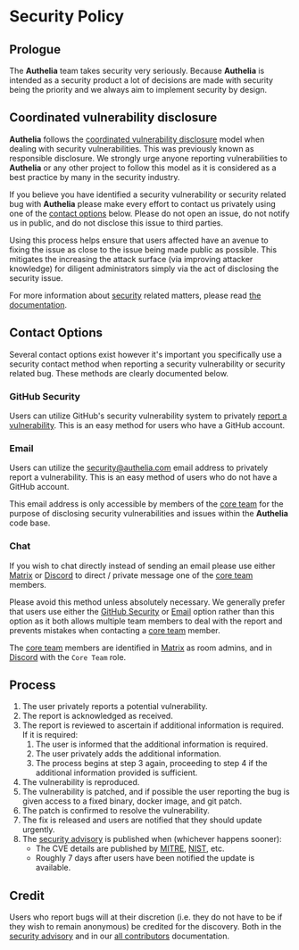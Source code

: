 <!--
SPDX-FileCopyrightText: 2019 Authelia

SPDX-License-Identifier: Apache-2.0
-->

# Security Policy

## Prologue

The __Authelia__ team takes security very seriously. Because __Authelia__ is intended as a security product a lot of
decisions are made with security being the priority and we always aim to implement security by design.

## Coordinated vulnerability disclosure

__Authelia__ follows the [coordinated vulnerability disclosure] model when dealing with security vulnerabilities. This
was previously known as responsible disclosure. We strongly urge anyone reporting vulnerabilities to __Authelia__ or any
other project to follow this model as it is considered as a best practice by many in the security industry.

If you believe you have identified a security vulnerability or security related bug with __Authelia__ please make every
effort to contact us privately using one of the [contact options](#contact-options) below. Please do not open an issue,
do not notify us in public, and do not disclose this issue to third parties.

Using this process helps ensure that users affected have an avenue to fixing the issue as close to the issue being
made public as possible. This mitigates the increasing the attack surface (via improving attacker knowledge) for
diligent administrators simply via the act of disclosing the security issue.

For more information about [security](https://www.authelia.com/security/) related matters, please read
[the documentation](https://www.authelia.com/security/).

## Contact Options

Several contact options exist however it's important you specifically use a security contact method when reporting a
security vulnerability or security related bug. These methods are clearly documented below.

### GitHub Security

Users can utilize GitHub's security vulnerability system to privately [report a vulnerability]. This is an easy method
for users who have a GitHub account.

### Email

Users can utilize the [security@authelia.com](mailto:security@authelia.com) email address to privately report a
vulnerability. This is an easy method of users who do not have a GitHub account.

This email address is only accessible by members of the [core team] for the purpose of disclosing security
vulnerabilities and issues within the __Authelia__ code base.

### Chat

If you wish to chat directly instead of sending an email please use either [Matrix](README.md#matrix) or
[Discord](README.md#discord) to direct / private message one of the [core team] members.

Please avoid this method unless absolutely necessary. We generally prefer that users use either the
[GitHub Security](#github-security) or [Email](#email) option rather than this option as it both allows multiple team
members to deal with the report and prevents mistakes when contacting a [core team] member.

The [core team] members are identified in [Matrix](README.md#matrix) as room admins, and in [Discord](README.md#discord)
with the `Core Team` role.

## Process

1. The user privately reports a potential vulnerability.
2. The report is acknowledged as received.
3. The report is reviewed to ascertain if additional information is required. If it is required:
   1. The user is informed that the additional information is required.
   2. The user privately adds the additional information.
   3. The process begins at step 3 again, proceeding to step 4 if the additional information provided is sufficient.
4. The vulnerability is reproduced.
5. The vulnerability is patched, and if possible the user reporting the bug is given access to a fixed binary, docker
   image, and git patch.
6. The patch is confirmed to resolve the vulnerability.
7. The fix is released and users are notified that they should update urgently.
8. The [security advisory] is published when (whichever happens sooner):
   - The CVE details are published by [MITRE], [NIST], etc.
   - Roughly 7 days after users have been notified the update is available.

[MITRE]: https://www.mitre.org/
[NIST]: https://www.nist.gov/

## Credit

Users who report bugs will at their discretion (i.e. they do not have to be if they wish to remain anonymous) be
credited for the discovery. Both in the [security advisory] and in our [all contributors](README.md#contribute)
documentation.

[coordinated vulnerability disclosure]: https://en.wikipedia.org/wiki/Coordinated_vulnerability_disclosure
[security advisory]: https://github.com/authelia/authelia/security/advisories
[report a vulnerability]: https://github.com/authelia/authelia/security/advisories/new
[core team]: https://www.authelia.com/information/about/#core-team
